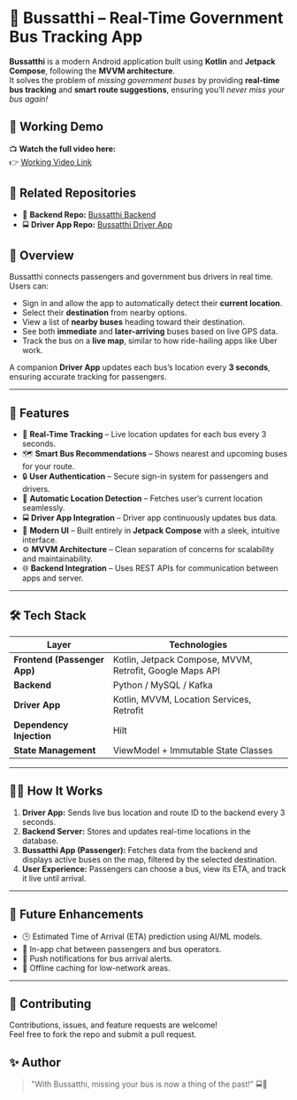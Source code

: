 # 🚌 Bussatthi – Real-Time Government Bus Tracking App

**Bussatthi** is a modern Android application built using **Kotlin** and **Jetpack Compose**, following the **MVVM architecture**.  
It solves the problem of *missing government buses* by providing **real-time bus tracking** and **smart route suggestions**, ensuring you’ll *never miss your bus again!*  

## 🎥 Working Demo

📺 **Watch the full video here:**  
👉 [Working Video Link](https://drive.google.com/file/d/1S1yZbXOTsgJozRmgPgEwN81wn5ncznyr/view?usp=sharing)

## 🔗 Related Repositories

- 🧠 **Backend Repo:** [Bussatthi Backend](https://github.com/karan3613/BusAppBackend)  
- 🚍 **Driver App Repo:** [Bussatthi Driver App](https://github.com/karan3613/DriverApp)

  
## 🚀 Overview

Bussatthi connects passengers and government bus drivers in real time.  
Users can:
- Sign in and allow the app to automatically detect their **current location**.  
- Select their **destination** from nearby options.  
- View a list of **nearby buses** heading toward their destination.  
- See both **immediate** and **later-arriving** buses based on live GPS data.  
- Track the bus on a **live map**, similar to how ride-hailing apps like Uber work.

A companion **Driver App** updates each bus’s location every **3 seconds**, ensuring accurate tracking for passengers.

---

## 🧩 Features

- 🧭 **Real-Time Tracking** – Live location updates for each bus every 3 seconds.  
- 🗺️ **Smart Bus Recommendations** – Shows nearest and upcoming buses for your route.  
- 🔒 **User Authentication** – Secure sign-in system for passengers and drivers.  
- 📍 **Automatic Location Detection** – Fetches user’s current location seamlessly.  
- 🚍 **Driver App Integration** – Driver app continuously updates bus data.  
- 🖤 **Modern UI** – Built entirely in **Jetpack Compose** with a sleek, intuitive interface.  
- ⚙️ **MVVM Architecture** – Clean separation of concerns for scalability and maintainability.  
- 🌐 **Backend Integration** – Uses REST APIs for communication between apps and server.  

---

## 🛠️ Tech Stack

| Layer | Technologies |
|-------|---------------|
| **Frontend (Passenger App)** | Kotlin, Jetpack Compose, MVVM, Retrofit, Google Maps API |
| **Backend** | Python / MySQL / Kafka  |
| **Driver App** | Kotlin, MVVM, Location Services, Retrofit |
| **Dependency Injection** | Hilt |
| **State Management** | ViewModel + Immutable State Classes |

---

## 🧑‍💻 How It Works

1. **Driver App:** Sends live bus location and route ID to the backend every 3 seconds.  
2. **Backend Server:** Stores and updates real-time locations in the database.  
3. **Bussatthi App (Passenger):** Fetches data from the backend and displays active buses on the map, filtered by the selected destination.  
4. **User Experience:** Passengers can choose a bus, view its ETA, and track it live until arrival.  

---

## 🌟 Future Enhancements

- 🕒 Estimated Time of Arrival (ETA) prediction using AI/ML models.  
- 💬 In-app chat between passengers and bus operators.  
- 🔔 Push notifications for bus arrival alerts.  
- 📶 Offline caching for low-network areas.  

---

## 🤝 Contributing

Contributions, issues, and feature requests are welcome!  
Feel free to fork the repo and submit a pull request.


## ✨ Author
> "With Bussatthi, missing your bus is now a thing of the past!" 🚍💨


